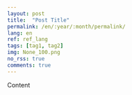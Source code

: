 ```yaml
---
layout: post
title:  "Post Title"
permalink: /en/:year/:month/permalink/
lang: en
ref: ref_lang
tags: [tag1, tag2]
img: None_100.png
no_rss: true
comments: true
---
```


Content
